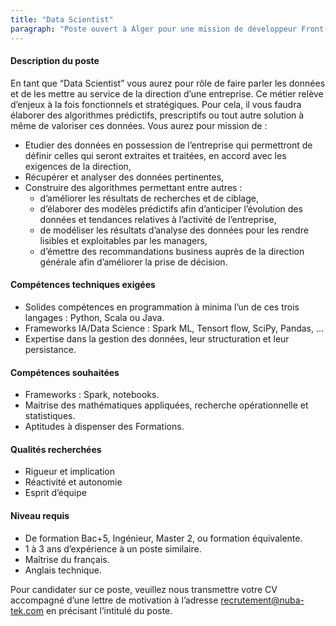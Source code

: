 ```yaml
---
title: "Data Scientist"
paragraph: "Poste ouvert à Alger pour une mission de développeur Front-End Java sur les technologies React, Angular et Vue.js"
---
```


#### Description du poste
En tant que “Data Scientist” vous aurez pour rôle de faire parler les données et de les mettre au service de la direction d’une entreprise. Ce métier relève d’enjeux à la fois fonctionnels et stratégiques. Pour cela, il vous faudra élaborer des algorithmes prédictifs, prescriptifs ou tout autre solution à même de valoriser ces données. Vous aurez pour mission de :

- Etudier des données en possession de l’entreprise qui permettront de définir celles qui seront extraites et traitées, en accord avec les exigences de la direction,
- Récupérer et analyser des données pertinentes,
- Construire des algorithmes permettant entre autres :
    - d’améliorer les résultats de recherches et de ciblage,
    - d’élaborer des modèles prédictifs afin d’anticiper l’évolution des données et tendances relatives à l’activité de l’entreprise,
    - de modéliser les résultats d’analyse des données pour les rendre lisibles et exploitables par les managers,
    - d’émettre des recommandations business auprès de la direction générale afin d’améliorer la prise de décision.
#### Compétences techniques exigées
- Solides compétences en programmation à minima l’un de ces trois langages : Python, Scala ou Java.
- Frameworks IA/Data Science : Spark ML, Tensort flow, SciPy, Pandas, …
- Expertise dans la gestion des données, leur structuration et leur persistance.

#### Compétences souhaitées
- Frameworks : Spark, notebooks.
- Maitrise des mathématiques appliquées, recherche opérationnelle et statistiques.
- Aptitudes à dispenser des Formations.

#### Qualités recherchées
- Rigueur et implication
- Réactivité et autonomie
- Esprit d’équipe

#### Niveau requis
- De formation Bac+5, Ingénieur, Master 2, ou formation équivalente.
- 1 à 3 ans d’expérience à un poste similaire.
- Maîtrise du français.
- Anglais technique.

Pour candidater sur ce poste, veuillez nous transmettre votre CV accompagné d’une lettre de motivation à l’adresse recrutement@nuba-tek.com en précisant l’intitulé du poste.
